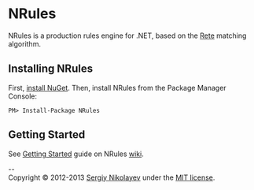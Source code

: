 # NRules
NRules is a production rules engine for .NET, based on the [Rete](http://www.wikipedia.org/wiki/Rete_algorithm) matching algorithm.

## Installing NRules
First, [install NuGet](http://docs.nuget.org/docs/start-here/installing-nuget). Then, install NRules from the Package Manager Console:

    PM> Install-Package NRules

## Getting Started
See [Getting Started](https://github.com/snikolayev/NRules/wiki/Getting-Started) guide on NRules [wiki](https://github.com/snikolayev/NRules/wiki).	

--	
Copyright &copy; 2012-2013 [Sergiy Nikolayev](http://sergiynikolayev.com) under the [MIT license](LICENSE.txt).
